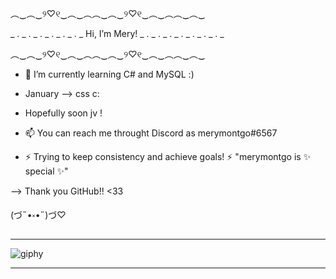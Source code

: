 ︵‿︵‿୨♡୧‿︵‿︵︵‿︵‿୨♡୧‿︵‿︵︵‿︵‿

_ . _ . _ . _ . _ . _ . _ Hi, I’m Mery! _ . _ . _ . _ . _ . _ . _ . _

︵‿︵‿୨♡୧‿︵‿︵︵‿︵‿୨♡୧‿︵‿︵︵‿︵‿

- 🌱 I’m currently learning C# and MySQL :)
- January --> css c:
- Hopefully soon jv !

- 📫 You can reach me throught Discord as merymontgo#6567

- ⚡ Trying to keep consistency and achieve goals! ⚡
"merymontgo is ✨ special ✨"

--> Thank you GitHub!! <33

(づ˶•༝•˶)づ♡

____________________________________________________________
![giphy](https://user-images.githubusercontent.com/117637409/201648600-29698af8-ee4c-49ff-8fa5-b9ac5ac62550.gif)
____________________________________________________________
